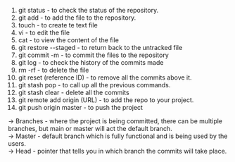 1. git status - to check the status of the repository.
2. git add - to add the file to the repository.
3. touch - to create te text file
4. vi - to edit the file
5. cat - to view the content of the file
6. git restore --staged - to return back to the untracked file
7. git commit -m - to commit the files to the repository
8. git log - to check the history of the commits made
9. rm -rf - to delete the file
10. git reset (reference ID) - to remove all the commits above it.
11. git stash pop - to call up all the previous commands.
12. git stash clear - delete all the commits
13. git remote add origin (URL) - to add the repo to your project.
14. git push origin master - to push the project

-> Branches - where the project is being committed, there can be multiple branches, but main or master will act the default branch. <br>
-> Master - default branch which is fully functional and is being used by the users. <br>
-> Head - pointer that tells you in which branch the commits will take place. <br>
